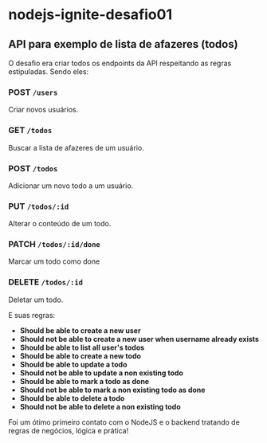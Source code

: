 # nodejs-ignite-desafio01

## API para exemplo de lista de afazeres (todos)

O desafio era criar todos os endpoints da API respeitando as regras estipuladas. Sendo eles:
### POST `/users`
Criar novos usuários.

### GET `/todos`
Buscar a lista de afazeres de um usuário.

### POST `/todos`
Adicionar um novo todo a um usuário.

### PUT `/todos/:id`
Alterar o conteúdo de um todo.

### PATCH `/todos/:id/done`
Marcar um todo como done

### DELETE `/todos/:id`
Deletar um todo.

E suas regras:
- **Should be able to create a new user**
- **Should not be able to create a new user when username already exists**
- **Should be able to list all user's todos**
- **Should be able to create a new todo**
- **Should be able to update a todo**
- **Should not be able to update a non existing todo**
- **Should be able to mark a todo as done**
- **Should not be able to mark a non existing todo as done**
- **Should be able to delete a todo**
- **Should not be able to delete a non existing todo**

Foi um ótimo primeiro contato com o NodeJS e o backend tratando de regras de negócios, lógica e prática!
